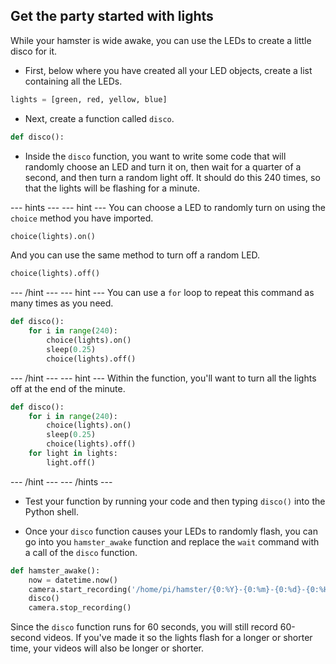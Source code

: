 ## Get the party started with lights

While your hamster is wide awake, you can use the LEDs to create a little disco for it.

- First, below where you have created all your LED objects, create a list containing all the LEDs.

```python
lights = [green, red, yellow, blue]
```

- Next, create a function called `disco`.

```python
def disco():
```

- Inside the `disco` function, you want to write some code that will randomly choose an LED and turn it on, then wait for a quarter of a second, and then turn a random light off. It should do this 240 times, so that the lights will be flashing for a minute.

--- hints --- --- hint ---
You can choose a LED to randomly turn on using the `choice` method you have imported.

```python
choice(lights).on()
```

And you can use the same method to turn off a random LED.

```python
choice(lights).off()
```
--- /hint --- --- hint ---
You can use a `for` loop to repeat this command as many times as you need.
```python
def disco():
	for i in range(240):
		choice(lights).on()
		sleep(0.25)
		choice(lights).off()
```		
--- /hint --- --- hint ---
Within the function, you'll want to turn all the lights off at the end of the minute.
```python
def disco():
	for i in range(240):
		choice(lights).on()
		sleep(0.25)
		choice(lights).off()
	for light in lights:
		light.off()
```		
--- /hint --- --- /hints ---

- Test your function by running your code and then typing `disco()` into the Python shell.

- Once your `disco` function causes your LEDs to randomly flash, you can go into you `hamster_awake` function and replace the `wait` command with a call of the `disco` function.

```python
def hamster_awake():
    now = datetime.now()
    camera.start_recording('/home/pi/hamster/{0:%Y}-{0:%m}-{0:%d}-{0:%H}-{0:%M}.h264'.format(now))
    disco()
    camera.stop_recording()
```

Since the `disco` function runs for 60 seconds, you will still record 60-second videos. If you've made it so the lights flash for a longer or shorter time, your videos will also be longer or shorter.
